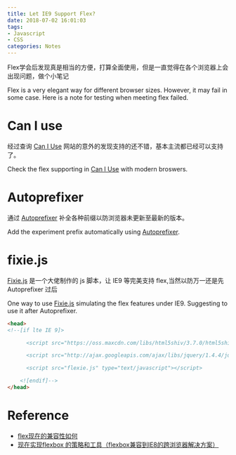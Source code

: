```yaml
---
title: Let IE9 Support Flex?
date: 2018-07-02 16:01:03
tags: 
- Javascript
- CSS
categories: Notes
---
```


Flex学会后发现真是相当的方便，打算全面使用，但是一直觉得在各个浏览器上会出现问题，做个小笔记

Flex is a very elegant way for different browser sizes. However, it may fail in some case. Here is a note for testing when meeting flex failed. 

# Can I use

经过查询 [Can I Use](https://caniuse.com/#search=flex) 网站的意外的发现支持的还不错，基本主流都已经可以支持了。

Check the flex supporting in [Can I Use](https://caniuse.com/#search=flex) with modern broswers.

# Autoprefixer

通过 [Autoprefixer](http://autoprefixer.github.io/) 补全各种前缀以防浏览器未更新至最新的版本。

Add the experiment prefix automatically using [Autoprefixer](http://autoprefixer.github.io/).

# fixie.js

[Fixie.js](https://github.com/sfioritto/real-world-flexbox/tree/master/demos/flexie) 是一个大佬制作的 js 脚本，让 IE9 等完美支持 flex,当然以防万一还是先 Autoprefixer 过后

One way to use [Fixie.js](https://github.com/sfioritto/real-world-flexbox/tree/master/demos/flexie) simulating the flex features under IE9. Suggesting to use it after Autoprefixer.

``` html
<head>
<!--[if lte IE 9]>

      <script src="https://oss.maxcdn.com/libs/html5shiv/3.7.0/html5shiv.js"></script>

      <script src="http://ajax.googleapis.com/ajax/libs/jquery/1.4.4/jquery.min.js" type="text/javascript"></script>

      <script src="flexie.js" type="text/javascript"></script>

    <![endif]-->
</head>
```

# Reference
- [flex现在的兼容性如何 ](https://segmentfault.com/q/1010000005990624)
- [现在实现flexbox 的策略和工具（flexbox兼容到IE8的跨浏览器解决方案）](https://blog.csdn.net/haihuan2004/article/details/50445398)